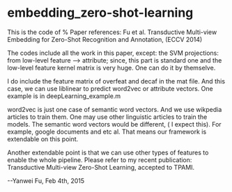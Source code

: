 # embedding_zero-shot-learning

This is the code of %  Paper references:  Fu et al. Transductive Multi-view Embedding for Zero-Shot Recognition and Annotation, (ECCV 2014)

The codes include all the work in this paper, except:
the SVM projections: from low-level feature --> attribute;
since, this part is standard one and the low-level feature kernel matrix is very huge. One can do it by themselve.

I do include the feature matrix of overfeat and decaf in the mat file. And this case, we can use liblinear to predict word2vec or attribute vectors. One example is in deepLearning_example.m

word2vec is just one case of semantic word vectors. And we use wikpedia articles to train them. One may use other linguistic articles to train the models. The semantic word vectors would be different, ( I expect this). For example, google documents and etc al.  That means our framework is extendable on this point.

Another extendable point is that we can use other types of features to enable the whole pipeline. Please refer to my recent publication: Transductive Multi-view Zero-Shot Learning, accepted to TPAMI.



--Yanwei Fu, Feb 4th, 2015 
